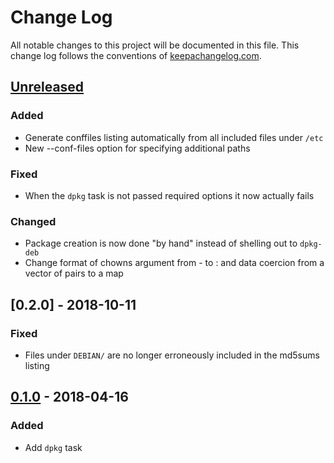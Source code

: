 # Change Log
All notable changes to this project will be documented in this
file. This change log follows the conventions of
[keepachangelog.com](http://keepachangelog.com/).

## [Unreleased]
[Unreleased]: https://github.com/radicalzephyr/boot-dpkg/compare/0.2.0...HEAD

### Added

- Generate conffiles listing automatically from all included files
  under `/etc`
- New --conf-files option for specifying additional paths

### Fixed

- When the `dpkg` task is not passed required options it now actually fails

### Changed

- Package creation is now done "by hand" instead of shelling out to
  `dpkg-deb`
- Change format of chowns argument from <PATH>-<OWNER> to
  <PATH>:<OWNER> and data coercion from a vector of pairs to a map

## [0.2.0] - 2018-10-11
### Fixed

- Files under `DEBIAN/` are no longer erroneously included in the
  md5sums listing

[0.1.0]: https://github.com/radicalzephyr/boot-dpkg/compare/0.1.0...0.2.0

## [0.1.0] - 2018-04-16
### Added

- Add `dpkg` task

[0.1.0]: https://github.com/radicalzephyr/boot-dpkg/compare/3d0c43f...0.1.0
